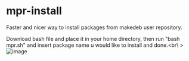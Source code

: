 # mpr-install
Faster and nicer way to install packages from makedeb user repository.

Download bash file and place it in your home directory, then run "bash mpr.sh" and insert package name u would like to install and done.<br\ >
![image](https://user-images.githubusercontent.com/68786400/177042907-2b47fc72-c478-467e-a64b-d17e1c4aaae2.png)
